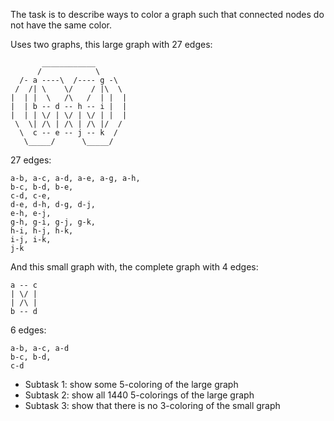 The task is to describe ways to color a graph such that connected nodes do not
have the same color. 

Uses two graphs, this large graph with 27 edges:

           ____________
          /            \
      /- a ----\  /---- g -\
     /  /| \    \/    / |\  \
    |  | |  \   /\   /  | |  |
    |  | b -- d -- h -- i |  |
    |  | | \/ | \/ | \/ | |  |
     \  \| /\ | /\ | /\ |/  /
      \  c -- e -- j -- k  /
       \_____/      \_____/

27 edges:

    a-b, a-c, a-d, a-e, a-g, a-h,
    b-c, b-d, b-e,
    c-d, c-e,
    d-e, d-h, d-g, d-j,
    e-h, e-j,
    g-h, g-i, g-j, g-k,
    h-i, h-j, h-k,
    i-j, i-k,
    j-k

And this small graph with, the complete graph with 4 edges:

    a -- c
    | \/ |
    | /\ |
    b -- d

6 edges:

    a-b, a-c, a-d
    b-c, b-d,
    c-d

- Subtask 1: show some 5-coloring of the large graph
- Subtask 2: show all 1440 5-colorings of the large graph
- Subtask 3: show that there is no 3-coloring of the small graph
